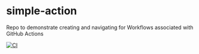# simple-action
Repo to demonstrate creating and navigating for Workflows associated with GitHub Actions 

[![CI](https://github.com/SouthMountainTea/SimpleGoBuild/actions/workflows/basic.yml/badge.svg)](https://github.com/techupskills/simple-action/actions/workflows/basic.yml)
